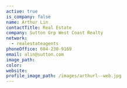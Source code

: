 ```yaml
---
active: true
is_company: false
name: Arthur Lin
contactTitle: Real Estate
company: Sutton Grp West Coast Realty
network:
  - realestateagents
phoneOffice: 604-230-9169
email: alin@sutton.com
image_path:
color:
website:
profile_image_path: /images/arthurl--web.jpg
---
```



